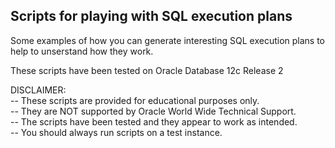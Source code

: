 <h2>Scripts for playing with SQL execution plans</h2>

Some examples of how you can generate interesting SQL execution plans to help to unserstand how they work.

These scripts have been tested on Oracle Database 12c Release 2

DISCLAIMER:
   <br/>-- These scripts are provided for educational purposes only.
   <br/>-- They are NOT supported by Oracle World Wide Technical Support.
   <br/>-- The scripts have been tested and they appear to work as intended.
   <br/>-- You should always run scripts on a test instance.

